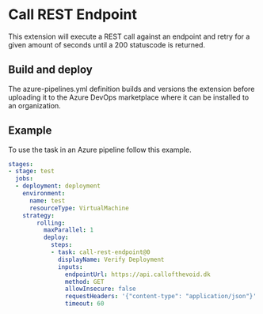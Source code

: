 # Call REST Endpoint
This extension will execute a REST call against an endpoint and retry for a given amount of seconds until a 200 statuscode is returned.
## Build and deploy
The azure-pipelines.yml definition builds and versions the extension before uploading it to the Azure DevOps marketplace where it can be installed to an organization.
## Example
To use the task in an Azure pipeline follow this example.
``` yaml
stages:
- stage: test
  jobs:
  - deployment: deployment
    environment: 
      name: test
      resourceType: VirtualMachine
    strategy:
        rolling:
          maxParallel: 1
          deploy:
            steps:
            - task: call-rest-endpoint@0
              displayName: Verify Deployment
              inputs:
                endpointUrl: https://api.callofthevoid.dk
                method: GET
                allowInsecure: false
                requestHeaders: '{"content-type": "application/json"}'
                timeout: 60
```
